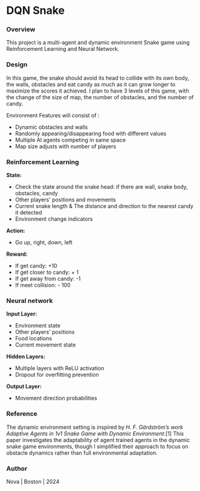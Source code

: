 # DQN Snake

### Overview
This project is a multi-agent and dynamic environment Snake game using Reinforcement Learning and Neural Network.

### Design
In this game, the snake should avoid its head to collide with its own body, the walls, obstacles and eat candy as much as it can grow longer to maximize the scores it achieved. I plan to have 3 levels of this game, with the change of the size of map, the number of obstacles, and the number of candy. 

Environment Features will consist of :
- Dynamic obstacles and walls
- Randomly appearing/disappearing food with different values
- Multiple AI agents competing in same space
- Map size adjusts with number of players

### Reinforcement Learning
**State:**
- Check the state around the snake head: if there are wall, snake body, obstacles, candy
- Other players' positions and movements
- Current snake length & The distance and direction to the nearest candy it detected
- Environment change indicators

**Action:**
- Go up, right, down, left

**Reward:**
- If get candy: +10
- If get closer to candy: + 1
- If get away from candy: -1
- If meet collision: - 100

### Neural network
**Input Layer:**
- Environment state
- Other players' positions
- Food locations
- Current movement state

**Hidden Layers:**
- Multiple layers with ReLU activation
- Dropout for overfitting prevention

**Output Layer:**
- Movement direction probabilities

### Reference
The dynamic environment setting is inspired by *H. F. Gärdström’s work Adaptive Agents in 1v1 Snake Game with Dynamic Environment*.[1] This paper investigates the adaptability of agent trained agents in the dynamic snake game environments, though I simplified their approach to focus on obstacle dynamics rather than full environmental adaptation.

### Author
Nova | Boston | 2024 
